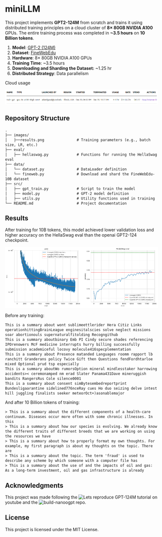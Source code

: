 # miniLLM

This project implements **GPT2-124M** from scratch and trains it  using distributed training principles on a cloud cluster of **8× 80GB NVIDIA A100** GPUs. The entire training process was completed in **~3.5 hours** on **10 Billion tokens**.

1. **Model**: [GPT-2 (124M)](https://github.com/openai/gpt-2)
2. **Dataset**: [FineWebEdu](https://huggingface.co/datasets/HuggingFaceFW/fineweb-edu) 
3. **Hardware**: 8× 80GB NVIDIA A100 GPUs  
4. **Training Time**: ~3.5 hours
5. **Downloading and Sharding the Dataset:** ~1.25 hr
6. **Distributed Strategy**: Data parallelism

Cloud usage

![Results Overview](images/cloud_usage.png)


## Repository Structure

```
.
├── images/
│   ├──results.png               # Training parameters (e.g., batch size, LR, etc.)
├── eval/
│   ├── hellaswag.py             # Functions for running the HellaSwag eval
├── data/
│   └── dataset.py               # DataLoader definition
│   └── fineweb.py               # Download and shard the FineWebEdu-10B dataset 
├── src/
│   ├── gpt_train.py             # Script to train the model 
│   ├── model.py                 # GPT-2 model definition
│   ├── utils.py                 # Utility functions used in training
└── README.md                    # Project documentation 

```


## Results

After training for 10B tokens, this model achieved lower validation loss and higher accuracy on the HellaSwag eval than the openai GPT2-124 checkpoint.

![Results Overview](images/results.png)


Before any training:

```
This is a summary about wont sublimeettlerider Hera Citiz Links operationhittingBrainLeague enginesitalscies solve neglect missions soar abortionouls supernaturalfitolding Recogngithub
This is a summary aboutbinary Emb PI Cindy secure shades referencing IPOrenowers McF medicine interrupts hurry billing successfully submission academiceful locovy molecule416specplementation
This is a summary about Presence matanded Languages roomm rapport lb ranchitt Granderans policy Twice Gift then Questions fendFordhtarloe mixed Optional prud tsp especially
This is a summary aboutWo rumorsOption mineral mindlesstaker harrowing accidents>< ceremonamped nm erad Slater Panama431Dave mineruggish bandits RangersRus Cole silence0001
This is a summary about consent simBytesembedreportprint Bundesligaarantine sidelined776nceRay cues Ho duo seizing delve intest hill juggling finalists seeker meteorOct+)asonablemajor
```

And after 10 Billion tokens of training:

```
> This is a summary about the different components of a health-care continuum. Diseases occur more often with some chronic illnesses. In this
> This is a summary about how our species is evolving. We already know the different traits of different breeds that we are working on using the resources we have
> This is a summary about how to properly format my own thoughts. For example, my first paragraph is about my thoughts on the topic. There are
> This is a summary about the topic. The term 'fraud' is used to describe any scheme by which someone with a computer file has
> This is a summary about the use of and the impacts of oil and gas: As a long-term investment, oil and gas infrastructure is already
```

## Acknowledgments
This project was made following the ![Lets reproduce GPT-124M]("https://www.youtube.com/watch?v=l8pRSuU81PU&t=11363s) tutorial on youtube and the ![build-nanoogpt](https://github.com/karpathy/build-nanogpt) repo.

## License
This project is licensed under the MIT License.
    

